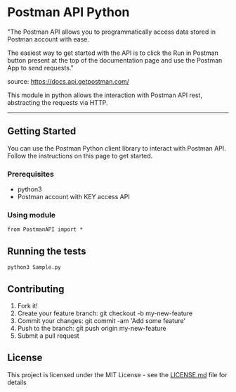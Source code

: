# Postman API Python

"The Postman API allows you to programmatically access data stored in Postman account with ease.

The easiest way to get started with the API is to click the Run in Postman button present at the top of the documentation page and use the Postman App to send requests."

source: https://docs.api.getpostman.com/ 

This module in python allows the interaction with Postman API rest, abstracting the requests via HTTP. 

---


## Getting Started

You can use the Postman Python client library to interact with Postman API. Follow the instructions on this page to get started.

### Prerequisites

* python3 
* Postman account with KEY access API 

### Using module  

```
from PostmanAPI import *
```

## Running the tests

```
python3 Sample.py
``` 

## Contributing

1. Fork it!
2. Create your feature branch: git checkout -b my-new-feature
3. Commit your changes: git commit -am 'Add some feature'
4. Push to the branch: git push origin my-new-feature
5. Submit a pull request


## License

This project is licensed under the MIT License - see the [LICENSE.md](LICENSE.md) file for details



